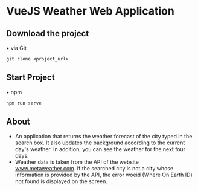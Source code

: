 # VueJS Weather Web Application
## Download the project

• via Git

```
git clone <project_url>
```

## Start Project

• npm

```
npm run serve
```

## About
- An application that returns the weather forecast of the city typed in the search box. It also updates the background according to the current day's weather. In addition, you can see the weather for the next four days.
- Weather data is taken from the API of the website www.metaweather.com. If the searched city is not a city whose information is provided by the API, the error woeid (Where On Earth ID) not found is displayed on the screen.
